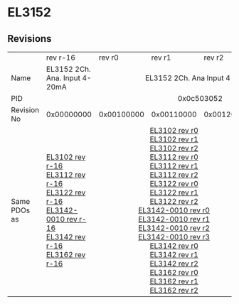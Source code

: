 # EL3152

## Revisions
<table>
<tr>
<td></td>
<td>rev r-16</td>
<td>rev r0</td>
<td>rev r1</td>
<td>rev r2</td>
<td>rev r3</td>
<td>rev r9979</td>
</tr>
<tr>
<td>Name</td>
<td>EL3152 2Ch. Ana. Input 4-20mA</td>
<td colspan=4 align="center">EL3152 2Ch. Ana Input 4-20mA</td>
<td>EL3152 2Ch. Ana. Input 4-20mA</td>
</tr>
<tr>
<td>PID</td>
<td colspan=6 align="center">0x0c503052</td>
</tr>
<tr>
<td>Revision No</td>
<td>0x00000000</td>
<td>0x00100000</td>
<td>0x00110000</td>
<td>0x00120000</td>
<td>0x00130000</td>
<td>0x270b0000</td>
</tr>
<tr>
<td>Same PDOs as</td>
<td><a href="EL3102.md">EL3102 rev r-16</a><br/><a href="EL3112.md">EL3112 rev r-16</a><br/><a href="EL3122.md">EL3122 rev r-16</a><br/><a href="EL3142-0010.md">EL3142-0010 rev r-16</a><br/><a href="EL3142.md">EL3142 rev r-16</a><br/><a href="EL3162.md">EL3162 rev r-16</a></td>
<td colspan=3 align="center"><a href="EL3102.md">EL3102 rev r0</a><br/><a href="EL3102.md">EL3102 rev r1</a><br/><a href="EL3102.md">EL3102 rev r2</a><br/><a href="EL3112.md">EL3112 rev r0</a><br/><a href="EL3112.md">EL3112 rev r1</a><br/><a href="EL3112.md">EL3112 rev r2</a><br/><a href="EL3122.md">EL3122 rev r0</a><br/><a href="EL3122.md">EL3122 rev r1</a><br/><a href="EL3122.md">EL3122 rev r2</a><br/><a href="EL3142-0010.md">EL3142-0010 rev r0</a><br/><a href="EL3142-0010.md">EL3142-0010 rev r1</a><br/><a href="EL3142-0010.md">EL3142-0010 rev r2</a><br/><a href="EL3142-0010.md">EL3142-0010 rev r3</a><br/><a href="EL3142.md">EL3142 rev r0</a><br/><a href="EL3142.md">EL3142 rev r1</a><br/><a href="EL3142.md">EL3142 rev r2</a><br/><a href="EL3162.md">EL3162 rev r0</a><br/><a href="EL3162.md">EL3162 rev r1</a><br/><a href="EL3162.md">EL3162 rev r2</a></td>
<td><a href="EL3112-0011.md">EL3112-0011 rev r0</a><br/><a href="EL3112.md">EL3112 rev r3</a><br/><a href="EL3122.md">EL3122 rev r3</a><br/><a href="EL3142-0010.md">EL3142-0010 rev r4</a><br/><a href="EL3142-0010.md">EL3142-0010 rev r5</a><br/><a href="EL3142.md">EL3142 rev r3</a><br/><a href="EL3162.md">EL3162 rev r3</a></td>
<td></td>
</tr>
</table>
